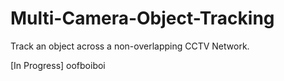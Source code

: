 # Multi-Camera-Object-Tracking
Track an object across a non-overlapping CCTV Network.

[In Progress]
oofboiboi
